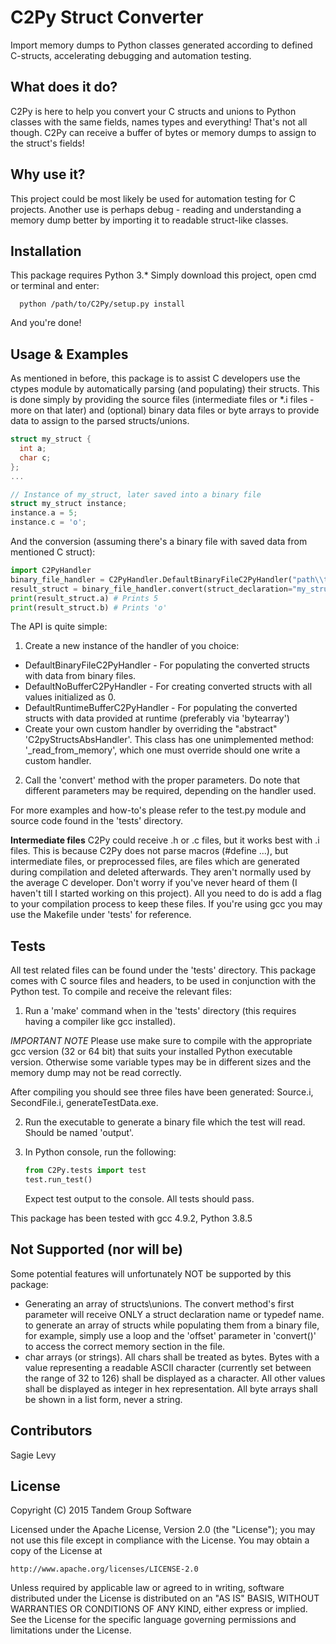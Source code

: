 # C2Py Struct Converter
Import memory dumps to Python classes generated according to defined C-structs, accelerating debugging and automation testing.

## What does it do?
C2Py is here to help you convert your C structs and unions to Python classes with the same fields, names types and everything!
That's not all though. C2Py can receive a buffer of bytes or memory dumps to assign to the struct's fields!

## Why use it? 
This project could be most likely be used for automation testing for C projects.
Another use is perhaps debug - reading and understanding a memory dump better by importing it to readable struct-like classes.

## Installation
This package requires Python 3.*
Simply download this project, open cmd or terminal and enter:
```console
  python /path/to/C2Py/setup.py install
```
And you're done!

## Usage & Examples
As mentioned in before, this package is to assist C developers use the ctypes module by automatically parsing (and populating) their structs.
This is done simply by providing the source files (intermediate files or *.i files - more on that later) and (optional) binary data files or byte arrays to provide 
data to assign to the parsed structs/unions.
```c
struct my_struct {
  int a;
  char c;
};
...

// Instance of my_struct, later saved into a binary file
struct my_struct instance;
instance.a = 5;
instance.c = 'o';
```
And the conversion (assuming there's a binary file with saved data from mentioned C struct):
```python
import C2PyHandler
binary_file_handler = C2PyHandler.DefaultBinaryFileC2PyHandler("path\\to\\SourceIntermediate.i", "path\\to\\binaryfile")
result_struct = binary_file_handler.convert(struct_declaration="my_struct")
print(result_struct.a) # Prints 5
print(result_struct.b) # Prints 'o'
```
The API is quite simple:

1. Create a new instance of the handler of you choice:
  * DefaultBinaryFileC2PyHandler - For populating the converted structs with data from binary files.
  * DefaultNoBufferC2PyHandler - For creating converted structs with all values initialized as 0.
  * DefaultRuntimeBufferC2PyHandler - For populating the converted structs with data provided at runtime (preferably via 'bytearray')
  * Create your own custom handler by overriding the "abstract" 'C2pyStructsAbsHandler'. This class has one unimplemented method: '_read_from_memory', which one must override should one write a custom handler.

2. Call the 'convert' method with the proper parameters. Do note that different parameters may be required, depending on the handler used.

For more examples and how-to's please refer to the test.py module and source code found in the 'tests\' directory.

**Intermediate files**
C2Py could receive .h or .c files, but it works best with .i files. This is because C2Py does not parse macros (#define ...),
but intermediate files, or preprocessed files, are files which are generated during compilation and deleted afterwards.
They aren't normally used by the average C developer. Don't worry if you've never heard of them (I haven't till I started working on this project).
All you need to do is add a flag to your compilation process to keep these files. If you're using gcc you may use the Makefile under 'tests\' for reference.

## Tests
All test related files can be found under the 'tests\' directory. 
This package comes with C source files and headers, to be used in conjunction with the Python test.
To compile and receive the relevant files:

1. Run a 'make' command when in the 'tests\' directory (this requires having a compiler like gcc installed).

  *IMPORTANT NOTE* Please use make sure to compile with the appropriate gcc version (32 or 64 bit) that suits your installed Python executable version.
  Otherwise some variable types may be in different sizes and the memory dump may not be read correctly.

  After compiling you should see three files have been generated: Source.i, SecondFile.i, generateTestData.exe.

2. Run the executable to generate a binary file which the test will read. Should be named 'output'.

3. In Python console, run the following:
   ```python
   from C2Py.tests import test
   test.run_test()
   ```
   Expect test output to the console. All tests should pass.
 
This package has been tested with gcc 4.9.2, Python 3.8.5

## Not Supported (nor will be)
Some potential features will unfortunately NOT be supported by this package:
* Generating an array of structs\unions. The convert method's first parameter will receive ONLY a struct declaration name or typedef name.
  to generate an array of structs while populating them from a binary file, for example, simply use a loop and the 'offset' parameter in 'convert()' to access the correct memory section in the file.
* char arrays (or strings). All chars shall be treated as bytes. Bytes with a value representing a readable ASCII character (currently set between the range of 32 to 126) shall be
  displayed as a character. All other values shall be displayed as integer in hex representation. All byte arrays shall be shown in a list form, never a string.

## Contributors
Sagie Levy

## License
Copyright (C) 2015 Tandem Group Software

Licensed under the Apache License, Version 2.0 (the "License");
you may not use this file except in compliance with the License.
You may obtain a copy of the License at

    http://www.apache.org/licenses/LICENSE-2.0

Unless required by applicable law or agreed to in writing, software
distributed under the License is distributed on an "AS IS" BASIS,
WITHOUT WARRANTIES OR CONDITIONS OF ANY KIND, either express or implied.
See the License for the specific language governing permissions and
limitations under the License.
